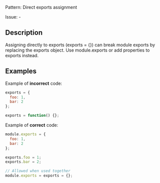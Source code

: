Pattern: Direct exports assignment

Issue: -

## Description

Assigning directly to exports (exports = {}) can break module exports by replacing the exports object. Use module.exports or add properties to exports instead.

## Examples

Example of **incorrect** code:
```javascript
exports = {
  foo: 1,
  bar: 2
};

exports = function() {};
```

Example of **correct** code:
```javascript
module.exports = {
  foo: 1,
  bar: 2
};

exports.foo = 1;
exports.bar = 2;

// Allowed when used together
module.exports = exports = {};
```